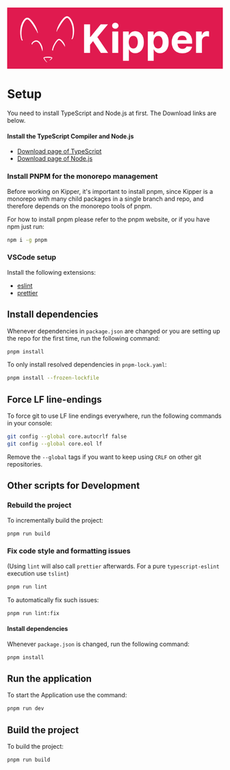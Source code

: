![](src/img/logos/kipper-logo-with-head.png)
# Setup

You need to install TypeScript and Node.js at first.
The Download links are below.

#### Install the TypeScript Compiler and Node.js

- [Download page of TypeScript](https://www.typescriptlang.org/download)
- [Download page of Node.js](https://nodejs.org/en/download/)

### Install PNPM for the monorepo management

Before working on Kipper, it's important to install pnpm, since Kipper is a monorepo with many child packages in a
single branch and repo, and therefore depends on the monorepo tools of pnpm.

For how to install pnpm please refer to the pnpm website, or if you have npm just run:

```sh
npm i -g pnpm
```

### VSCode setup

Install the following extensions:

- [eslint](https://marketplace.visualstudio.com/items?itemName=dbaeumer.vscode-eslint)
- [prettier](https://marketplace.visualstudio.com/items?itemName=esbenp.prettier-vscode)

## Install dependencies

Whenever dependencies in `package.json` are changed or you are setting up the repo for the first time, run the
following command:

```sh
pnpm install
```

To only install resolved dependencies in `pnpm-lock.yaml`:

```sh
pnpm install --frozen-lockfile
```

## Force LF line-endings

To force git to use LF line endings everywhere, run the following commands in your console:

```bash
git config --global core.autocrlf false
git config --global core.eol lf
```

Remove the `--global` tags if you want to keep using `CRLF` on other git repositories.

## Other scripts for Development

### Rebuild the project

To incrementally build the project:

```sh
pnpm run build
```

### Fix code style and formatting issues

(Using `lint` will also call `prettier` afterwards. For a pure `typescript-eslint` execution use `tslint`)

```sh
pnpm run lint
```

To automatically fix such issues:

```sh
pnpm run lint:fix
```

#### Install dependencies

Whenever `package.json` is changed, run the following command:

```sh
pnpm install
```

## Run the application

To start the Application use the command:

```sh
pnpm run dev
```

## Build the project

To build the project:

```sh
pnpm run build
```
